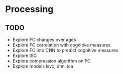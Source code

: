 # Processing

## TODO

- Explore FC changes over ages
- Explore FC correlation with cognitive measures
- Explore FC into CNN to predict cognitive measures
- Explore ISC
- Explore compression algorithm on FC
- Explore models lsvc, dnn, ica

